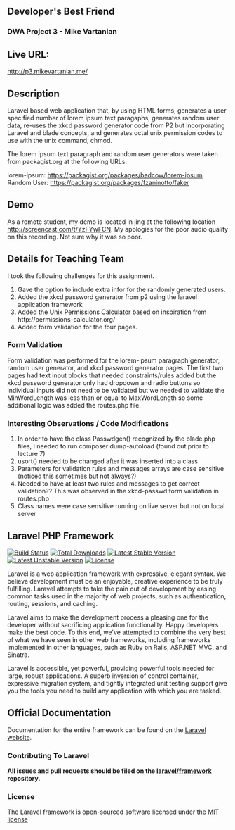 ## Developer's Best Friend
### DWA Project 3 - Mike Vartanian

## Live URL:
<http://p3.mikevartanian.me/>

## Description
Laravel based web application that, by using HTML forms, generates a user specified number of lorem ipsum text paragaphs, generates
random user data, re-uses the xkcd password generator code from P2 but incorporating Laravel and blade concepts, and generates octal unix
permission codes to use with the unix command, chmod.

The lorem ipsum text paragraph and random user generators were taken from packagist.org at the following URLs:

lorem-ipsum: https://packagist.org/packages/badcow/lorem-ipsum<br>
Random User: https://packagist.org/packages/fzaninotto/faker

## Demo

As a remote student, my demo is located in jing at the following location http://screencast.com/t/YzFYwFCN. My apologies for the poor audio
quality on this recording. Not sure why it was so poor.

## Details for Teaching Team
I took the following challenges for this assignment.
<ol>
	<li>Gave the option to include extra infor for the randomly generated users.</li>
	<li>Added the xkcd password generator from p2 using the laravel application framework</li>
	<li>Added the Unix Permissions Calculator based on inspiration from http://permissions-calculator.org/</li>
	<li>Added form validation for the four pages.</li>
</ol>

### Form Validation
Form validation was performed for the lorem-ipsum paragraph generator, random user generator, and xkcd password generator pages. The first two pages
had text input blocks that needed constraints/rules added but the xkcd password generator only had dropdown and radio buttons so individual inputs
did not need to be validated but we needed to validate the MinWordLength was less than or equal to MaxWordLength so some additional logic was added
the routes.php file.

### Interesting Observations / Code Modifications
1. In order to have the class Passwdgen() recognized by the blade.php files, I needed to run composer dump-autoload (found out prior to lecture 7)
2. usort() needed to be changed after it was inserted into a class
3. Parameters for validation rules and messages arrays are case sensitive (noticed this sometimes but not always?)
4. Needed to have at least two rules and messages to get correct validation?? This was observed in the xkcd-passwd form validation in routes.php
5. Class names were case sensitive running on live server but not on local server

## Laravel PHP Framework

[![Build Status](https://travis-ci.org/laravel/framework.svg)](https://travis-ci.org/laravel/framework)
[![Total Downloads](https://poser.pugx.org/laravel/framework/downloads.svg)](https://packagist.org/packages/laravel/framework)
[![Latest Stable Version](https://poser.pugx.org/laravel/framework/v/stable.svg)](https://packagist.org/packages/laravel/framework)
[![Latest Unstable Version](https://poser.pugx.org/laravel/framework/v/unstable.svg)](https://packagist.org/packages/laravel/framework)
[![License](https://poser.pugx.org/laravel/framework/license.svg)](https://packagist.org/packages/laravel/framework)

Laravel is a web application framework with expressive, elegant syntax. We believe development must be an enjoyable, creative experience to be truly fulfilling. Laravel attempts to take the pain out of development by easing common tasks used in the majority of web projects, such as authentication, routing, sessions, and caching.

Laravel aims to make the development process a pleasing one for the developer without sacrificing application functionality. Happy developers make the best code. To this end, we've attempted to combine the very best of what we have seen in other web frameworks, including frameworks implemented in other languages, such as Ruby on Rails, ASP.NET MVC, and Sinatra.

Laravel is accessible, yet powerful, providing powerful tools needed for large, robust applications. A superb inversion of control container, expressive migration system, and tightly integrated unit testing support give you the tools you need to build any application with which you are tasked.

## Official Documentation

Documentation for the entire framework can be found on the [Laravel website](http://laravel.com/docs).

### Contributing To Laravel

**All issues and pull requests should be filed on the [laravel/framework](http://github.com/laravel/framework) repository.**

### License

The Laravel framework is open-sourced software licensed under the [MIT license](http://opensource.org/licenses/MIT)
